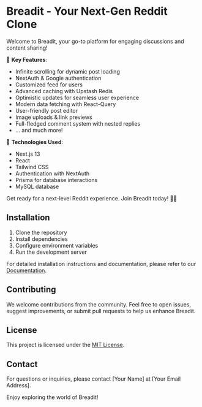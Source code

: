 # Breadit - Your Next-Gen Reddit Clone

Welcome to Breadit, your go-to platform for engaging discussions and content sharing!

🚀 **Key Features**:

- Infinite scrolling for dynamic post loading
- NextAuth & Google authentication
- Customized feed for users
- Advanced caching with Upstash Redis
- Optimistic updates for seamless user experience
- Modern data fetching with React-Query
- User-friendly post editor
- Image uploads & link previews
- Full-fledged comment system with nested replies
- ... and much more!

🔧 **Technologies Used**:

- Next.js 13
- React
- Tailwind CSS
- Authentication with NextAuth
- Prisma for database interactions
- MySQL database

Get ready for a next-level Reddit experience. Join Breadit today! 🍞🌟

## Installation

1. Clone the repository
2. Install dependencies
3. Configure environment variables
4. Run the development server

For detailed installation instructions and documentation, please refer to our [Documentation](docs/README.md).

## Contributing

We welcome contributions from the community. Feel free to open issues, suggest improvements, or submit pull requests to help us enhance Breadit.

## License

This project is licensed under the [MIT License](LICENSE).

## Contact

For questions or inquiries, please contact [Your Name] at [Your Email Address].

Enjoy exploring the world of Breadit!
